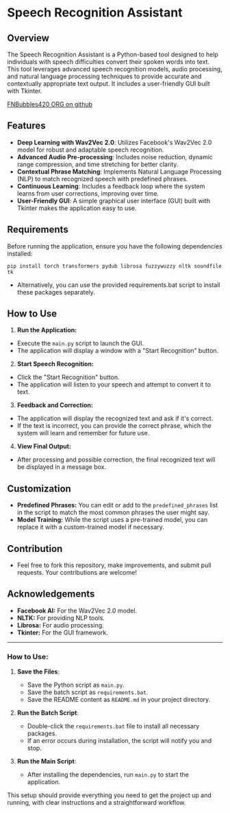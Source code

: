 # Speech Recognition Assistant

## Overview

The Speech Recognition Assistant is a Python-based tool designed to help individuals with speech difficulties convert their spoken words into text. This tool leverages advanced speech recognition models, audio processing, and natural language processing techniques to provide accurate and contextually appropriate text output. It includes a user-friendly GUI built with Tkinter.

[FNBubbles420 ORG on github](https://github.com/FNBUBBLES420-ORG/readme.md)

## Features

- **Deep Learning with Wav2Vec 2.0**: Utilizes Facebook's Wav2Vec 2.0 model for robust and adaptable speech recognition.
- **Advanced Audio Pre-processing**: Includes noise reduction, dynamic range compression, and time stretching for better clarity.
- **Contextual Phrase Matching**: Implements Natural Language Processing (NLP) to match recognized speech with predefined phrases.
- **Continuous Learning**: Includes a feedback loop where the system learns from user corrections, improving over time.
- **User-Friendly GUI**: A simple graphical user interface (GUI) built with Tkinter makes the application easy to use.

## Requirements

Before running the application, ensure you have the following dependencies installed:

```
pip install torch transformers pydub librosa fuzzywuzzy nltk soundfile tk
```
- Alternatively, you can use the provided requirements.bat script to install these packages separately.

## How to Use

1. **Run the Application:**
- Execute the `main.py` script to launch the GUI.
- The application will display a window with a "Start Recognition" button.

2. **Start Speech Recognition:**
- Click the "Start Recognition" button.
- The application will listen to your speech and attempt to convert it to text.

3. **Feedback and Correction:**
- The application will display the recognized text and ask if it's correct.
- If the text is incorrect, you can provide the correct phrase, which the system will learn and remember for future use.

4. **View Final Output:**
- After processing and possible correction, the final recognized text will be displayed in a message box.

## Customization

- **Predefined Phrases:** You can edit or add to the `predefined_phrases` list in the script to match the most common phrases the user might say.
- **Model Training:** While the script uses a pre-trained model, you can replace it with a custom-trained model if necessary.

## Contribution

- Feel free to fork this repository, make improvements, and submit pull requests. Your contributions are welcome!

## Acknowledgements

- **Facebook AI:** For the Wav2Vec 2.0 model.
- **NLTK:** For providing NLP tools.
- **Librosa:** For audio processing.
- **Tkinter:** For the GUI framework.

-----------------
### How to Use:

1. **Save the Files**: 
   - Save the Python script as `main.py`.
   - Save the batch script as `requirements.bat`.
   - Save the README content as `README.md` in your project directory.

2. **Run the Batch Script**: 
   - Double-click the `requirements.bat` file to install all necessary packages.
   - If an error occurs during installation, the script will notify you and stop.

3. **Run the Main Script**: 
   - After installing the dependencies, run `main.py` to start the application.

This setup should provide everything you need to get the project up and running, with clear instructions and a straightforward workflow.




